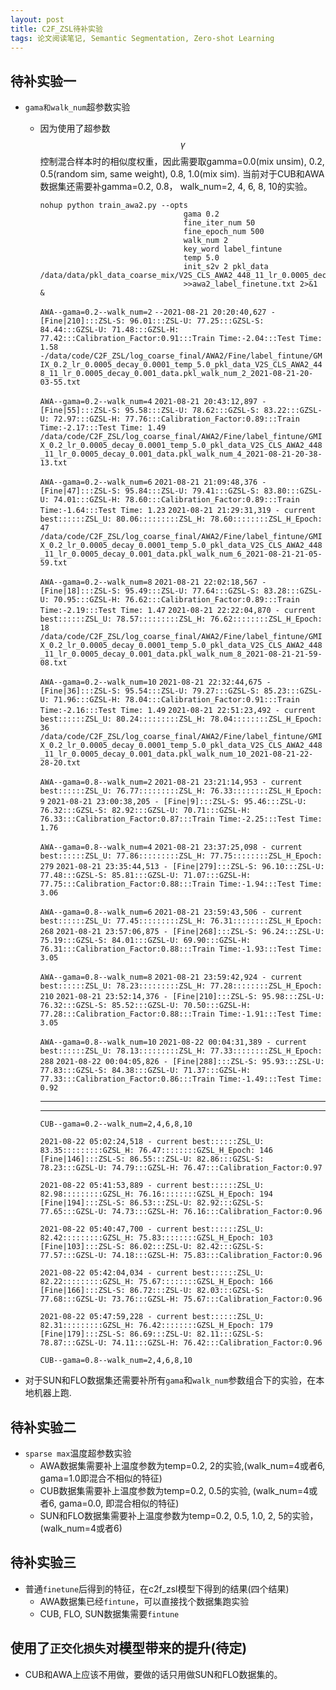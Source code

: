 ```yaml
---
layout: post
title: C2F_ZSL待补实验
tags: 论文阅读笔记, Semantic Segmentation, Zero-shot Learning
---
```


## 待补实验一

- `gama和walk_num`超参数实验
  - 因为使用了超参数$$\gamma$$控制混合样本时的相似度权重，因此需要取gamma=0.0(mix unsim), 0.2, 0.5(random sim, same weight), 0.8, 1.0(mix sim).
当前对于CUB和AWA数据集还需要补gamma=0.2, 0.8， walk_num=2, 4, 6, 8, 10的实验。
    ```
    nohup python train_awa2.py --opts 
                                    gama 0.2 
                                    fine_iter_num 50 
                                    fine_epoch_num 500 
                                    walk_num 2 
                                    key_word label_fintune 
                                    temp 5.0 
                                    init_s2v 2 pkl_data /data/data/pkl_data_coarse_mix/V2S_CLS_AWA2_448_11_lr_0.0005_decay_0.001_data.pkl 
                                    >>awa2_label_finetune.txt 2>&1 &
    ```
    
    `AWA--gama=0.2--walk_num=2`
    `--2021-08-21 20:20:40,627 - [Fine|210]:::ZSL-S: 96.01:::ZSL-U: 77.25:::GZSL-S: 84.44:::GZSL-U: 71.48:::GZSL-H: 77.42:::Calibration_Factor:0.91:::Train Time:-2.04:::Test Time: 1.58`
            `-/data/code/C2F_ZSL/log_coarse_final/AWA2/Fine/label_fintune/GMIX_0.2_lr_0.0005_decay_0.0001_temp_5.0_pkl_data_V2S_CLS_AWA2_448_11_lr_0.0005_decay_0.001_data.pkl_walk_num_2_2021-08-21-20-03-55.txt`
            
    `AWA--gama=0.2--walk_num=4`
    `2021-08-21 20:43:12,897 - [Fine|55]:::ZSL-S: 95.58:::ZSL-U: 78.62:::GZSL-S: 83.22:::GZSL-U: 72.97:::GZSL-H: 77.76:::Calibration_Factor:0.89:::Train Time:-2.17:::Test Time: 1.49`
    `/data/code/C2F_ZSL/log_coarse_final/AWA2/Fine/label_fintune/GMIX_0.2_lr_0.0005_decay_0.0001_temp_5.0_pkl_data_V2S_CLS_AWA2_448_11_lr_0.0005_decay_0.001_data.pkl_walk_num_4_2021-08-21-20-38-13.txt`
    
    `AWA--gama=0.2--walk_num=6`
    `2021-08-21 21:09:48,376 - [Fine|47]:::ZSL-S: 95.84:::ZSL-U: 79.41:::GZSL-S: 83.80:::GZSL-U: 74.01:::GZSL-H: 78.60:::Calibration_Factor:0.89:::Train Time:-1.64:::Test Time: 1.23`
    `2021-08-21 21:29:31,319 - current best::::::ZSL_U: 80.06:::::::::ZSL_H: 78.60::::::::ZSL_H_Epoch: 47`
    `/data/code/C2F_ZSL/log_coarse_final/AWA2/Fine/label_fintune/GMIX_0.2_lr_0.0005_decay_0.0001_temp_5.0_pkl_data_V2S_CLS_AWA2_448_11_lr_0.0005_decay_0.001_data.pkl_walk_num_6_2021-08-21-21-05-59.txt`
    
    `AWA--gama=0.2--walk_num=8`
    `2021-08-21 22:02:18,567 - [Fine|18]:::ZSL-S: 95.49:::ZSL-U: 77.64:::GZSL-S: 83.28:::GZSL-U: 70.95:::GZSL-H: 76.62:::Calibration_Factor:0.89:::Train Time:-2.19:::Test Time: 1.47`
    `2021-08-21 22:22:04,870 - current best::::::ZSL_U: 78.57:::::::::ZSL_H: 76.62::::::::ZSL_H_Epoch: 18`
    `/data/code/C2F_ZSL/log_coarse_final/AWA2/Fine/label_fintune/GMIX_0.2_lr_0.0005_decay_0.0001_temp_5.0_pkl_data_V2S_CLS_AWA2_448_11_lr_0.0005_decay_0.001_data.pkl_walk_num_8_2021-08-21-21-59-08.txt`
    
    `AWA--gama=0.2--walk_num=10`
    `2021-08-21 22:32:44,675 - [Fine|36]:::ZSL-S: 95.54:::ZSL-U: 79.27:::GZSL-S: 85.23:::GZSL-U: 71.96:::GZSL-H: 78.04:::Calibration_Factor:0.91:::Train Time:-2.16:::Test Time: 1.49`
    `2021-08-21 22:51:23,492 - current best::::::ZSL_U: 80.24:::::::::ZSL_H: 78.04::::::::ZSL_H_Epoch: 36`
    `/data/code/C2F_ZSL/log_coarse_final/AWA2/Fine/label_fintune/GMIX_0.2_lr_0.0005_decay_0.0001_temp_5.0_pkl_data_V2S_CLS_AWA2_448_11_lr_0.0005_decay_0.001_data.pkl_walk_num_10_2021-08-21-22-28-20.txt`
    
    `AWA--gama=0.8--walk_num=2`
    `2021-08-21 23:21:14,953 - current best::::::ZSL_U: 76.77:::::::::ZSL_H: 76.33::::::::ZSL_H_Epoch: 9`
    `2021-08-21 23:00:38,205 - [Fine|9]:::ZSL-S: 95.46:::ZSL-U: 76.32:::GZSL-S: 82.92:::GZSL-U: 70.71:::GZSL-H: 76.33:::Calibration_Factor:0.87:::Train Time:-2.25:::Test Time: 1.76`
    
    `AWA--gama=0.8--walk_num=4`
    `2021-08-21 23:37:25,098 - current best::::::ZSL_U: 77.86:::::::::ZSL_H: 77.75::::::::ZSL_H_Epoch: 279`
    `2021-08-21 23:35:44,513 - [Fine|279]:::ZSL-S: 96.10:::ZSL-U: 77.48:::GZSL-S: 85.81:::GZSL-U: 71.07:::GZSL-H: 77.75:::Calibration_Factor:0.88:::Train Time:-1.94:::Test Time: 3.06`
    
    
    `AWA--gama=0.8--walk_num=6`
    `2021-08-21 23:59:43,506 - current best::::::ZSL_U: 77.45:::::::::ZSL_H: 76.31::::::::ZSL_H_Epoch: 268`
    `2021-08-21 23:57:06,875 - [Fine|268]:::ZSL-S: 96.24:::ZSL-U: 75.19:::GZSL-S: 84.01:::GZSL-U: 69.90:::GZSL-H: 76.31:::Calibration_Factor:0.88:::Train Time:-1.93:::Test Time: 3.05`
   
    
    `AWA--gama=0.8--walk_num=8`
    `2021-08-21 23:59:42,924 - current best::::::ZSL_U: 78.23:::::::::ZSL_H: 77.28::::::::ZSL_H_Epoch: 210`
    `2021-08-21 23:52:14,376 - [Fine|210]:::ZSL-S: 95.98:::ZSL-U: 76.32:::GZSL-S: 85.52:::GZSL-U: 70.50:::GZSL-H: 77.28:::Calibration_Factor:0.88:::Train Time:-1.91:::Test Time: 3.05`
    
    
    
    `AWA--gama=0.8--walk_num=10`
    `2021-08-22 00:04:31,389 - current best::::::ZSL_U: 78.13:::::::::ZSL_H: 77.33::::::::ZSL_H_Epoch: 288`
    `2021-08-22 00:04:05,826 - [Fine|288]:::ZSL-S: 95.93:::ZSL-U: 77.83:::GZSL-S: 84.38:::GZSL-U: 71.37:::GZSL-H: 77.33:::Calibration_Factor:0.86:::Train Time:-1.49:::Test Time: 0.92`
    
    ------------------------------------------------------------------------------
    ------------------------------------------------------------------------------
    
    
    `CUB--gama=0.2--walk_num=2,4,6,8,10`
 
    `2021-08-22 05:02:24,518 - current best::::::ZSL_U: 83.35:::::::::GZSL_H: 76.47::::::::GZSL_H_Epoch: 146`
    `[Fine|146]:::ZSL-S: 86.55:::ZSL-U: 82.86:::GZSL-S: 78.23:::GZSL-U: 74.79:::GZSL-H: 76.47:::Calibration_Factor:0.97`
    
    `2021-08-22 05:41:53,889 - current best::::::ZSL_U: 82.98:::::::::GZSL_H: 76.16::::::::GZSL_H_Epoch: 194`
    `[Fine|194]:::ZSL-S: 86.53:::ZSL-U: 82.92:::GZSL-S: 77.65:::GZSL-U: 74.73:::GZSL-H: 76.16:::Calibration_Factor:0.96`
    
    `2021-08-22 05:40:47,700 - current best::::::ZSL_U: 82.42:::::::::GZSL_H: 75.83::::::::GZSL_H_Epoch: 103`
    `[Fine|103]:::ZSL-S: 86.02:::ZSL-U: 82.42:::GZSL-S: 77.57:::GZSL-U: 74.18:::GZSL-H: 75.83:::Calibration_Factor:0.96`
    
    `2021-08-22 05:42:04,034 - current best::::::ZSL_U: 82.22:::::::::GZSL_H: 75.67::::::::GZSL_H_Epoch: 166`
    `[Fine|166]:::ZSL-S: 86.72:::ZSL-U: 82.03:::GZSL-S: 77.68:::GZSL-U: 73.76:::GZSL-H: 75.67:::Calibration_Factor:0.96`
    
    `2021-08-22 05:47:59,228 - current best::::::ZSL_U: 82.31:::::::::GZSL_H: 76.42::::::::GZSL_H_Epoch: 179`
    `[Fine|179]:::ZSL-S: 86.69:::ZSL-U: 82.11:::GZSL-S: 78.87:::GZSL-U: 74.11:::GZSL-H: 76.42:::Calibration_Factor:0.96`
    
    `CUB--gama=0.8--walk_num=2,4,6,8,10`
    
    
    
    
    
- 对于SUN和FLO数据集还需要补所有`gama`和`walk_num`参数组合下的实验，在本地机器上跑.


## 待补实验二

- `sparse max`温度超参数实验
  - AWA数据集需要补上温度参数为temp=0.2, 2的实验,(walk_num=4或者6, gama=1.0即混合不相似的特征)
  - CUB数据集需要补上温度参数为temp=0.2, 0.5的实验, (walk_num=4或者6, gama=0.0, 即混合相似的特征)
  - SUN和FLO数据集需要补上温度参数为temp=0.2, 0.5, 1.0, 2, 5的实验，(walk_num=4或者6)


## 待补实验三

- 普通`finetune`后得到的特征，在c2f_zsl模型下得到的结果(四个结果)
  - AWA数据集已经`fintune`，可以直接找个数据集跑实验
  - CUB, FLO, SUN数据集需要`fintune` 

## 使用了`正交化损失`对模型带来的提升(待定)

- CUB和AWA上应该不用做，要做的话只用做SUN和FLO数据集的。
